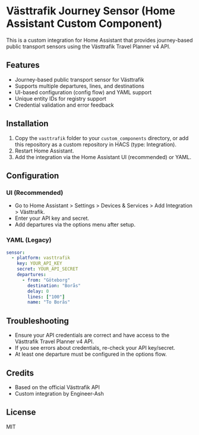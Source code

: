 # Västtrafik Journey Sensor (Home Assistant Custom Component)

This is a custom integration for Home Assistant that provides journey-based public transport sensors using the Västtrafik Travel Planner v4 API.

## Features
- Journey-based public transport sensor for Västtrafik
- Supports multiple departures, lines, and destinations
- UI-based configuration (config flow) and YAML support
- Unique entity IDs for registry support
- Credential validation and error feedback

## Installation
1. Copy the `vasttrafik` folder to your `custom_components` directory, or add this repository as a custom repository in HACS (type: Integration).
2. Restart Home Assistant.
3. Add the integration via the Home Assistant UI (recommended) or YAML.

## Configuration
### UI (Recommended)
- Go to Home Assistant > Settings > Devices & Services > Add Integration > Västtrafik.
- Enter your API key and secret.
- Add departures via the options menu after setup.

### YAML (Legacy)
```yaml
sensor:
  - platform: vasttrafik
    key: YOUR_API_KEY
    secret: YOUR_API_SECRET
    departures:
      - from: "Göteborg"
        destination: "Borås"
        delay: 0
        lines: ["100"]
        name: "To Borås"
```

## Troubleshooting
- Ensure your API credentials are correct and have access to the Västtrafik Travel Planner v4 API.
- If you see errors about credentials, re-check your API key/secret.
- At least one departure must be configured in the options flow.

## Credits
- Based on the official Västtrafik API
- Custom integration by Engineer-Ash

## License
MIT
